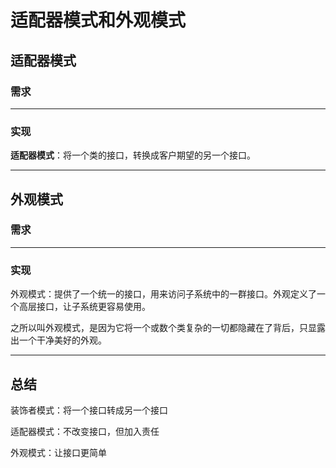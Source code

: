 # 适配器模式和外观模式



## 适配器模式

### 需求



---

### 实现



**适配器模式**：将一个类的接口，转换成客户期望的另一个接口。



---

## 外观模式

### 需求



---

### 实现



外观模式：提供了一个统一的接口，用来访问子系统中的一群接口。外观定义了一个高层接口，让子系统更容易使用。

之所以叫外观模式，是因为它将一个或数个类复杂的一切都隐藏在了背后，只显露出一个干净美好的外观。



---

## 总结

装饰者模式：将一个接口转成另一个接口

适配器模式：不改变接口，但加入责任

外观模式：让接口更简单









